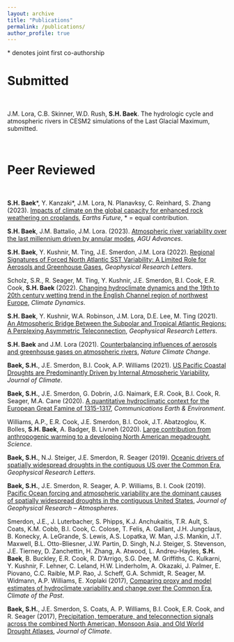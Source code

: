 ```yaml
---
layout: archive
title: "Publications"
permalink: /publications/
author_profile: true
---
```



\* denotes joint first co-authorship

# Submitted
<br>

J.M. Lora, C.B. Skinner, W.D. Rush, **S.H. Baek**. The hydrologic cycle and atmospheric rivers in CESM2 simulations of the Last Glacial Maximum, submitted.



<br>

# Peer Reviewed
<br>

**S.H. Baek**\*, Y. Kanzaki*, J.M. Lora, N. Planavksy, C. Reinhard, S. Zhang (2023). <a href="http://doi.org/10.1029/2023EF003698"> Impacts of climate on the global capacity for enhanced rock weathering on croplands</a>, *Earths Future*, * = equal contribution.

**S.H. Baek**, J.M. Battalio, J.M. Lora. (2023).  <a href="https://doi.org/10.1029/2022AV000834">Atmospheric river variability over the last millennium driven by annular modes</a>, *AGU Advances*.

**S.H. Baek**, Y. Kushnir, M. Ting, J.E. Smerdon, J.M. Lora (2022). <a href="https://doi.org/10.1029/2022GL097794">Regional Signatures of Forced North Atlantic SST Variability: A Limited Role for Aerosols and Greenhouse Gases</a>, *Geophysical Research Letters*.

Scholz, S.R., R. Seager, M. Ting, Y. Kushnir, J.E. Smerdon, B.I. Cook, E.R. Cook, **S.H. Baek** (2022). <a href="https://doi.org/10.1007/s00382-021-05977-5">Changing hydroclimate dynamics and the 19th to 20th century wetting trend in the English Channel region of northwest Europe</a>, *Climate Dynamics*. 

**S.H. Baek**, Y. Kushnir, W.A. Robinson, J.M. Lora, D.E. Lee, M. Ting (2021). <a href="https://doi.org/10.1029/2021GL096602">An Atmospheric Bridge Between the Subpolar and Tropical Atlantic Regions: A Perplexing Asymmetric Teleconnection</a>, *Geophysical Research Letters*.

**S.H. Baek** and J.M. Lora (2021). <a href="https://doi.org/10.1038/s41558-021-01166-8">Counterbalancing influences of aerosols and greenhouse gases on atmospheric rivers</a>, *Nature Climate Change*.

**Baek, S.H.**, J.E. Smerdon, B.I. Cook, A.P. Williams (2021). <a href="https://doi.org/10.1175/JCLI-D-20-0365.1">US Pacific Coastal Droughts are Predominantly Driven by Internal Atmospheric Variability</a>, *Journal of Climate*.

**Baek, S.H.**, J.E. Smerdon, G. Dobrin, J.G. Naimark, E.R. Cook, B.I. Cook, R. Seager, M.A. Cane (2020). <a href="https://doi.org/10.1038/s43247-020-00016-3">A quantitative hydroclimatic context for the European Great Famine of 1315-1317</a>, *Communications Earth & Environment*.
  
Williams, A.P., E.R. Cook, J.E. Smerdon, B.I. Cook, J.T. Abatzoglou, K. Bolles, **S.H. Baek**, A. Badger, B. Livneh (2020). <a href="https://doi.org/10.1126/science.aaz9600">Large contribution from anthropogenic warming to a developing North American megadrought</a>, *Science*.

**Baek, S.H.**, N.J. Steiger, J.E. Smerdon, R. Seager (2019). <a href="https://doi.org/10.1029/2019GL082838">Oceanic drivers of spatially widespread droughts in the contiguous US over the Common Era</a>, *Geophysical Research Letters*.

**Baek, S.H.**, J.E. Smerdon, R. Seager, A. P. Williams, B. I. Cook (2019). <a href="https://doi.org/10.1029/2018JD029219">Pacific Ocean forcing and atmospheric variability are the dominant causes of spatially widespread droughts in the contiguous United States</a>, *Journal of Geophysical Research – Atmospheres*.

Smerdon, J.E., J. Luterbacher, S. Phipps, K.J. Anchukaitis, T.R. Ault, S. Coats, K.M. Cobb, B.I. Cook, C. Colose, T. Felis, A. Gallant, J.H. Jungclaus, B. Konecky, A. LeGrande, S. Lewis, A.S. Lopatka, W. Man, J.S. Mankin, J.T. Maxwell, B.L. Otto-Bliesner, J.W. Partin, D. Singh, N.J. Steiger, S. Stevenson, J.E. Tierney, D. Zanchettin, H. Zhang, A. Atwood, L. Andreu-Hayles, **S.H. Baek**, B. Buckley, E.R. Cook, R. D'Arrigo, S.G. Dee, M. Griffiths, C. Kulkarni, Y. Kushnir, F. Lehner, C. Leland, H.W. Linderholm, A. Okazaki, J. Palmer, E. Piovano, C.C. Raible, M.P. Rao, J. Scheff, G.A. Schmidt, R. Seager, M. Widmann, A.P. Williams, E. Xoplaki (2017), <a href="https://doi.org/10.5194/cp-13-1851-2017">Comparing proxy and model estimates of hydroclimate variability and change over the Common Era</a>, *Climate of the Past*.

**Baek, S.H.**, J.E. Smerdon, S. Coats, A. P. Williams, B.I. Cook, E.R. Cook, and R. Seager (2017), <a href="https://doi.org/10.1175/JCLI-D-16-0766.1">Precipitation, temperature, and teleconnection signals across the combined North American, Monsoon Asia, and Old World Drought Atlases</a>, *Journal of Climate*. 

<br><br>

